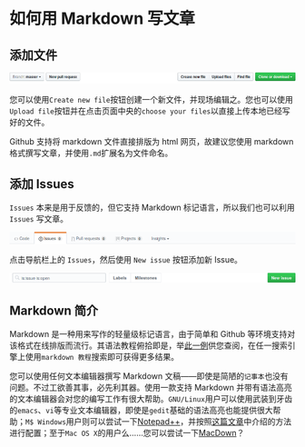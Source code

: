 # 如何用 Markdown 写文章

## 添加文件

![](/img/file-navigation.png)


您可以使用```Create new file```按钮创建一个新文件，并现场编辑之。您也可以使用```Upload file```按钮并在点击页面中央的```choose your files```以直接上传本地已经写好的文件。

Github 支持将 markdown 文件直接排版为 html 网页，故建议您使用 markdown 格式撰写文章，并使用```.md```扩展名为文件命名。

## 添加 Issues

`Issues` 本来是用于反馈的，但它支持 Markdown 标记语言，所以我们也可以利用 `Issues` 写文章。

![](/img/navigation.png)

点击导航栏上的 `Issues`，然后使用 `New issue` 按钮添加新 Issue。

![](/img/subnav.png)

## Markdown 简介

Markdown 是一种用来写作的轻量级标记语言，由于简单和 Github 等环境支持对该格式在线排版而流行。其语法教程俯拾即是，举[此一例](https://github.com/Melo618/Simple-Markdown-Guide)供您查阅，在任一搜索引擎上使用```markdown 教程```搜索即可获得更多结果。

您可以使用任何文本编辑器撰写 Markdown 文稿——即使是简陋的```记事本```也没有问题。不过工欲善其事，必先利其器。使用一款支持 Markdown 并带有语法高亮的文本编辑器会对您的编写工作有很大帮助。```GNU/Linux```用户可以使用武装到牙齿的```emacs```、```vi```等专业文本编辑器，即使是```gedit```基础的语法高亮也能提供很大帮助；```M$ Windows```用户则可以尝试一下[Notepad++](https://notepad-plus-plus.org/)，并按照[这篇文章](https://www.iots.vip/post/notepad-support-markdown.html)中介绍的方法进行配置；至于```Mac OS X```的用户么……您可以尝试一下[MacDown](https://macdown.uranusjr.com/)？

